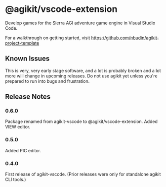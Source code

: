 # @agikit/vscode-extension

Develop games for the Sierra AGI adventure game engine in Visual Studio Code.

For a walkthrough on getting started, visit https://github.com/nbudin/agikit-project-template

## Known Issues

This is very, very early stage software, and a lot is probably broken and a lot more will change
in upcoming releases. Do not use agikit yet unless you're prepared to run into bugs and
frustration.

## Release Notes

### 0.6.0

Package renamed from agikit-vscode to @agikit/vscode-extension. Added VIEW editor.

### 0.5.0

Added PIC editor.

### 0.4.0

First release of agikit-vscode. (Prior releases were only for standalone agikit CLI tools.)
